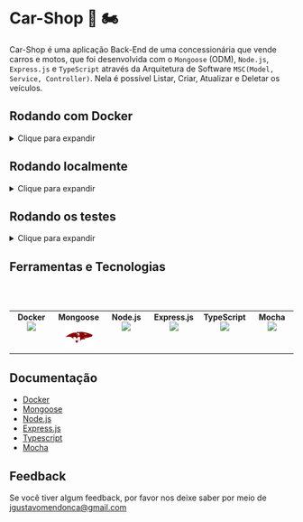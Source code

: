 
# Car-Shop 🚗 🏍️

Car-Shop é uma aplicação Back-End de uma concessionária que vende carros e motos, que foi desenvolvida com o `Mongoose` (ODM), `Node.js`, `Express.js` e `TypeScript` através da Arquitetura de Software `MSC(Model, Service, Controller)`. Nela é possível Listar, Criar, Atualizar e Deletar os veículos.

## Rodando com Docker

<details>
  <summary>Clique para expandir</summary>
  
  ## É necessário ter o Docker instalado em sua máquina.
  
- Clone o projeto

```bash
  git clone git@github.com:Joaogustavo789/Car-Shop.git
```

- Entre no diretório do projeto

```bash
  cd Car-Shop
```

- Crie os Containers

```js
  docker-compose up -d  // Ele irá rodar dois serviços, um do node e um do db!
```

Se estiver usando `macOS` será necessário colocar manualmente uma opção `platform: linux/amd64` no serviço do banco de dados no arquivo docker-compose.yml desse projeto.

- Entre no container do projeto

```bash
docker exec -it car_shop bash
```

- Caso queira entrar no container do db, basta rodar

```bash
docker exec -it car_shop_db bash
```

- Instale as dependências dentro do container

```bash
  npm install
```
</details>

## Rodando localmente

<details>
  <summary>Clique para expandir</summary>
  
## É necessário ter o Node.js, MongoDB e o Mongoose instalados em sua máquina.

- Clone o projeto

```bash
  git clone git@github.com:Joaogustavo789/Car-Shop.git
```

- Entre no diretório do projeto

```bash
  cd Car-Shop
```

- Instale as dependências

```bash
  npm install
```
</details>

## Rodando os testes

<details>
  <summary>Clique para expandir</summary>
  <br>
  
Para rodar os testes, rode o seguinte comando

```bash
  npm test
```
</details>


## Ferramentas e Tecnologias

<br>
<br>
<table width="320px" align="center">
  <tbody>
    <tr valign="top">
      <td width="80px" align="center">
        <span><strong>Docker</strong></span>
        <img height="50" src="https://cdn.jsdelivr.net/gh/devicons/devicon/icons/docker/docker-plain-wordmark.svg" />
      </td>
      <td width="80px" align="center">
        <span><strong>Mongoose</strong></span><br>
        <img height="50" src="https://raw.githubusercontent.com/github/explore/80688e429a7d4ef2fca1e82350fe8e3517d3494d/topics/mongoose/mongoose.png" />
      </td>
      <td width="80px" align="center">
        <span><strong>Node.js</strong></span><br>
          <img height="50" src="https://cdn.jsdelivr.net/gh/devicons/devicon/icons/nodejs/nodejs-original.svg" />
      </td>
      <td width="80px" align="center">
        <span><strong>Express.js</strong></span><br>
          <img height="50" src="https://cdn.jsdelivr.net/gh/devicons/devicon/icons/express/express-original.svg" />
      </td>
      <td width="80px" align="center">
        <span><strong>TypeScript</strong></span><br>
          <img height="50" src="https://cdn.jsdelivr.net/gh/devicons/devicon/icons/typescript/typescript-original.svg" />
      </td>
      <td width="80px" align="center">
        <span><strong>Mocha</strong></span><br>
          <img height="50" src="https://cdn.jsdelivr.net/gh/devicons/devicon/icons/mocha/mocha-plain.svg" />
      </td>
    </tr>
  </tbody>
</table>

## Documentação

- [Docker](https://docs.docker.com/)
- [Mongoose](https://mongoosejs.com/)
- [Node.js](https://nodejs.org/en/)
- [Express.js](https://expressjs.com/pt-br/)
- [Typescript](https://www.typescriptlang.org/)
- [Mocha](https://mochajs.org/)

## Feedback

Se você tiver algum feedback, por favor nos deixe saber por meio de jgustavomendonca@gmail.com


<!--
## Documentação da API

#### Retorna todos os itens

```http
  GET /api/items
```

| Parâmetro   | Tipo       | Descrição                           |
| :---------- | :--------- | :---------------------------------- |
| `api_key` | `string` | **Obrigatório**. A chave da sua API |

#### Retorna um item

```http
  GET /api/items/${id}
```

| Parâmetro   | Tipo       | Descrição                                   |
| :---------- | :--------- | :------------------------------------------ |
| `id`      | `string` | **Obrigatório**. O ID do item que você quer |

#### add(num1, num2)

Recebe dois números e retorna a sua soma.
-->

<!-- 
## Uso/Exemplos

```javascript
import Component from 'my-project'

function App() {
  return <Component />
}
```
-->
